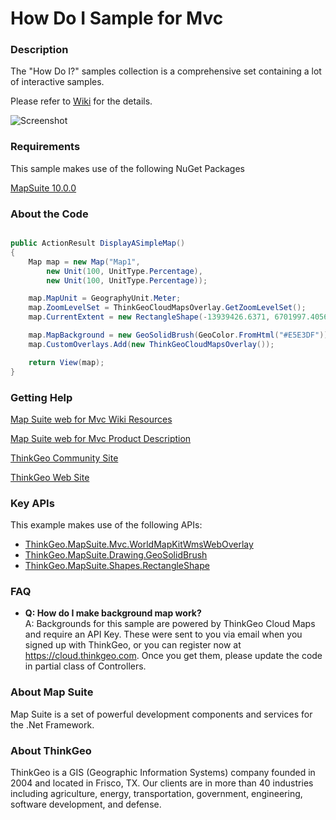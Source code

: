 # How Do I Sample for Mvc

### Description

The "How Do I?" samples collection is a comprehensive set containing a lot of interactive samples.

Please refer to [Wiki](http://wiki.thinkgeo.com/wiki/map_suite_web_for_mvc) for the details.

![Screenshot](https://github.com/ThinkGeo/HowDoISample-ForMvc/blob/master/Screenshot.gif)

### Requirements

This sample makes use of the following NuGet Packages

[MapSuite 10.0.0](https://www.nuget.org/packages?q=ThinkGeo)

### About the Code

```csharp

public ActionResult DisplayASimpleMap()
{
    Map map = new Map("Map1",
        new Unit(100, UnitType.Percentage),
        new Unit(100, UnitType.Percentage));

    map.MapUnit = GeographyUnit.Meter;
    map.ZoomLevelSet = ThinkGeoCloudMapsOverlay.GetZoomLevelSet();
    map.CurrentExtent = new RectangleShape(-13939426.6371, 6701997.4056, -7812401.86, 2626987.386962);

    map.MapBackground = new GeoSolidBrush(GeoColor.FromHtml("#E5E3DF"));
    map.CustomOverlays.Add(new ThinkGeoCloudMapsOverlay());

    return View(map);
}

```

### Getting Help

[Map Suite web for Mvc Wiki Resources](http://wiki.thinkgeo.com/wiki/map_suite_web_for_mvc)

[Map Suite web for Mvc Product Description](https://thinkgeo.com/ui-controls#web-platforms)

[ThinkGeo Community Site](http://community.thinkgeo.com/)

[ThinkGeo Web Site](http://www.thinkgeo.com)

### Key APIs

This example makes use of the following APIs:

- [ThinkGeo.MapSuite.Mvc.WorldMapKitWmsWebOverlay](http://wiki.thinkgeo.com/wiki/api/thinkgeo.mapsuite.mvc.worldmapkitwmsweboverlay)
- [ThinkGeo.MapSuite.Drawing.GeoSolidBrush](http://wiki.thinkgeo.com/wiki/api/thinkgeo.mapsuite.drawing.geosolidbrush)
- [ThinkGeo.MapSuite.Shapes.RectangleShape](http://wiki.thinkgeo.com/wiki/api/thinkgeo.mapsuite.shapes.rectangleshape)

### FAQ
- __Q: How do I make background map work?__  
A: Backgrounds for this sample are powered by ThinkGeo Cloud Maps and require an API Key. These were sent to you via email when you signed up with ThinkGeo, or you can register now at https://cloud.thinkgeo.com. Once you get them, please update the code in partial class of Controllers.  


### About Map Suite

Map Suite is a set of powerful development components and services for the .Net Framework.

### About ThinkGeo

ThinkGeo is a GIS (Geographic Information Systems) company founded in 2004 and located in Frisco, TX. Our clients are in more than 40 industries including agriculture, energy, transportation, government, engineering, software development, and defense.
